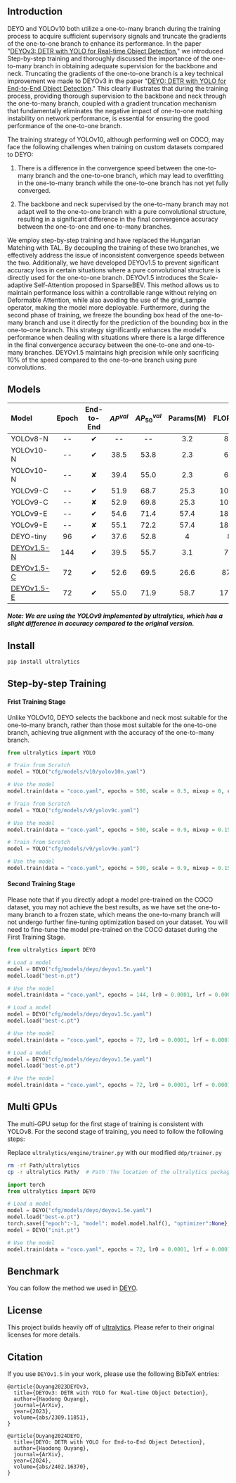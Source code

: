 ## Introduction

DEYO and YOLOv10 both utilize a one-to-many branch during the training process to acquire sufficient supervisory signals and truncate the gradients of the one-to-one branch to enhance its performance. In the paper "[DEYOv3: DETR with YOLO for Real-time Object Detection](https://arxiv.org/abs/2309.11851)," we introduced Step-by-step training and thoroughly discussed the importance of the one-to-many branch in obtaining adequate supervision for the backbone and neck. Truncating the gradients of the one-to-one branch is a key technical improvement we made to DEYOv3 in the paper "[DEYO: DETR with YOLO for End-to-End Object Detection](https://arxiv.org/abs/2402.16370)." This clearly illustrates that during the training process, providing thorough supervision to the backbone and neck through the one-to-many branch, coupled with a gradient truncation mechanism that fundamentally eliminates the negative impact of one-to-one matching instability on network performance, is essential for ensuring the good performance of the one-to-one branch.

The training strategy of YOLOv10, although performing well on COCO, may face the following challenges when training on custom datasets compared to DEYO:

1. There is a difference in the convergence speed between the one-to-many branch and the one-to-one branch, which may lead to overfitting in the one-to-many branch while the one-to-one branch has not yet fully converged.

2. The backbone and neck supervised by the one-to-many branch may not adapt well to the one-to-one branch with a pure convolutional structure, resulting in a significant difference in the final convergence accuracy between the one-to-one and one-to-many branches.

We employ step-by-step training and have replaced the Hungarian Matching with TAL. By decoupling the training of these two branches, we effectively address the issue of inconsistent convergence speeds between the two. Additionally, we have developed DEYOv1.5 to prevent significant accuracy loss in certain situations where a pure convolutional structure is directly used for the one-to-one branch. DEYOv1.5 introduces the Scale-adaptive Self-Attention proposed in SparseBEV. This method allows us to maintain performance loss within a controllable range without relying on Deformable Attention, while also avoiding the use of the grid_sample operator, making the model more deployable. Furthermore, during the second phase of training, we freeze the bounding box head of the one-to-many branch and use it directly for the prediction of the bounding box in the one-to-one branch. This strategy significantly enhances the model's performance when dealing with situations where there is a large difference in the final convergence accuracy between the one-to-one and one-to-many branches. DEYOv1.5 maintains high precision while only sacrificing 10% of the speed compared to the one-to-one branch using pure convolutions.


## Models
| Model | Epoch | End-to-End | $AP^{val}$ | $AP^{val}_{50}$ | Params(M) | FLOPs(G) | T4 TRT FP16(FPS) |
|:------|:-----:|:-----------:|:----------:|:---------------:|:---------:|:--------:|:---------------:|
| YOLOv8-N | --  | ✔ | --   | --   | 3.2  | 8.7   | 554 | 
| YOLOv10-N | -- | ✔ | 38.5 | 53.8 | 2.3  | 6.7   | 538 | 
| YOLOv10-N | -- | ✘ | 39.4 | 55.0 | 2.3  | 6.7   | --  |
| YOLOv9-C  | -- | ✔ | 51.9 | 68.7 | 25.3 | 102.7 | 155 |
| YOLOv9-C  | -- | ✘ | 52.9 | 69.8 | 25.3 | 102.7 | --  | 
| YOLOv9-E  | -- | ✔ | 54.6 | 71.4 | 57.4 | 189.5 | 65  |
| YOLOv9-E  | -- | ✘ | 55.1 | 72.2 | 57.4 | 189.5 | --  |
| DEYO-tiny | 96 | ✔ | 37.6 | 52.8 | 4    | 8     | 487 |
| [DEYOv1.5-N](https://github.com/ouyanghaodong/DEYOv1.5/releases/download/v0.1/deyov1.5n.pt) | 144 | ✔ | 39.5 | 55.7 | 3.1  | 7.2   | 501 | 
| [DEYOv1.5-C](https://github.com/ouyanghaodong/DEYOv1.5/releases/download/v0.1/deyov1.5c.pt) | 72  | ✔ | 52.6 | 69.5 | 26.6 | 87.4  | 135 |
| [DEYOv1.5-E](https://github.com/ouyanghaodong/DEYOv1.5/releases/download/v0.1/deyov1.5e.pt) | 72  | ✔ | 55.0 | 71.9 | 58.7 | 174.2 | 63  |

##### Note: We are using the YOLOv9 implemented by ultralytics, which has a slight difference in accuracy compared to the original version.

## Install
```bash
pip install ultralytics
```

## Step-by-step Training

#### Frist Training Stage
Unlike YOLOv10, DEYO selects the backbone and neck most suitable for the one-to-many branch, rather than those most suitable for the one-to-one branch, achieving true alignment with the accuracy of the one-to-many branch.

```python
from ultralytics import YOLO

# Train from Scratch
model = YOLO("cfg/models/v10/yolov10n.yaml")

# Use the model
model.train(data = "coco.yaml", epochs = 500, scale = 0.5, mixup = 0, copy_paste = 0)

# Train from Scratch
model = YOLO("cfg/models/v9/yolov9c.yaml")

# Use the model
model.train(data = "coco.yaml", epochs = 500, scale = 0.9, mixup = 0.15, copy_paste = 0.3)

# Train from Scratch
model = YOLO("cfg/models/v9/yolov9e.yaml")

# Use the model
model.train(data = "coco.yaml", epochs = 500, scale = 0.9, mixup = 0.15, copy_paste = 0.3)
```

#### Second Training Stage

Please note that if you directly adopt a model pre-trained on the COCO dataset, you may not achieve the best results, as we have set the one-to-many branch to a frozen state, which means the one-to-many branch will not undergo further fine-tuning optimization based on your dataset. You will need to fine-tune the model pre-trained on the COCO dataset during the First Training Stage.

```python
from ultralytics import DEYO

# Load a model
model = DEYO("cfg/models/deyo/deyov1.5n.yaml")
model.load("best-n.pt")

# Use the model
model.train(data = "coco.yaml", epochs = 144, lr0 = 0.0001, lrf = 0.0001, weight_decay = 0.0001, optimizer = 'AdamW', warmup_epochs = 0, mosaic = 0, scale = 0.5, mixup = 0, copy_paste = 0, freeze = 23)

# Load a model
model = DEYO("cfg/models/deyo/deyov1.5c.yaml")
model.load("best-c.pt")

# Use the model
model.train(data = "coco.yaml", epochs = 72, lr0 = 0.0001, lrf = 0.0001, weight_decay = 0.0001, optimizer = 'AdamW', warmup_epochs = 0, mosaic = 0, scale = 0.9, mixup = 0.15, copy_paste = 0.3, freeze = 22)

# Load a model
model = DEYO("cfg/models/deyo/deyov1.5e.yaml")
model.load("best-e.pt")

# Use the model
model.train(data = "coco.yaml", epochs = 72, lr0 = 0.0001, lrf = 0.0001, weight_decay = 0.0001, optimizer = 'AdamW', warmup_epochs = 0, mosaic = 0, scale = 0.9, mixup = 0.15, copy_paste = 0.3, freeze = 22)
```

## Multi GPUs
The multi-GPU setup for the first stage of training is consistent with YOLOv8. For the second stage of training, you need to follow the following steps:

Replace `ultralytics/engine/trainer.py` with our modified `ddp/trainer.py`
```bash
rm -rf Path/ultralytics
cp -r ultralytics Path/  # Path：The location of the ultralytics package
```

```python
import torch
from ultralytics import DEYO

# Load a model
model = DEYO("cfg/models/deyo/deyov1.5e.yaml")
model.load("best-e.pt")
torch.save({"epoch":-1, "model": model.model.half(), "optimizer":None}, "init.pt")
model = DEYO("init.pt")

# Use the model
model.train(data = "coco.yaml", epochs = 72, lr0 = 0.0001, lrf = 0.0001, weight_decay = 0.0001, optimizer = 'AdamW', warmup_epochs = 0, mosaic = 0, scale = 0.9, mixup = 0.15, copy_paste = 0.3, freeze = 22, device = '0, 1, 2, 3, 4, 5, 6, 7')
```

## Benchmark
You can follow the method we used in  [DEYO](https://github.com/ouyanghaodong/DEYO).

## License
This project builds heavily off of [ultralytics](https://github.com/ultralytics/ultralytics). Please refer to their original licenses for more details.

## Citation
If you use `DEYOv1.5` in your work, please use the following BibTeX entries:
```
@article{Ouyang2023DEYOv3,
  title={DEYOv3: DETR with YOLO for Real-time Object Detection},
  author={Haodong Ouyang},
  journal={ArXiv},
  year={2023},
  volume={abs/2309.11851},
}

@article{Ouyang2024DEYO,
  title={DEYO: DETR with YOLO for End-to-End Object Detection},
  author={Haodong Ouyang},
  journal={ArXiv},
  year={2024},
  volume={abs/2402.16370},
}
```
